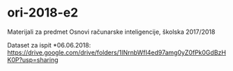 # ori-2018-e2
Materijali za predmet Osnovi računarske inteligencije, školska 2017/2018

Dataset za ispit *06.06.2018: https://drive.google.com/drive/folders/1INrnbWfI4ed97amg0yZ0fPk0GdBzHK0P?usp=sharing
